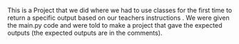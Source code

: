 This is a Project that we did where we had to use classes for the first time to return a specific output based on our teachers instructions .
We were given the main.py code and were told to make a project that gave the expected outputs (the expected outputs are in the comments).